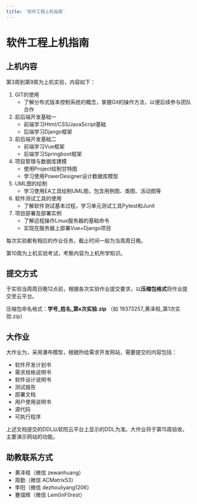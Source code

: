 ```yaml
---
title: '软件工程上机指南'
---
```


# 软件工程上机指南

## 上机内容

第3周到第9周为上机实验，内容如下：

1. GIT的使用
    - 了解分布式版本控制系统的概念，掌握Git的操作方法，以便后续参与团队合作
2. 前后端开发基础一
    - 前端学习Html/CSS/JavaScript基础
    - 后端学习Django框架
3. 前后端开发基础二
    - 前端学习Vue框架
    - 后端学习Springboot框架
4. 项目管理与数据库建模
    - 使用Project绘制甘特图
    - 学习使用PowerDesigner设计数据库模型
5. UML图的绘制
    - 学习使用EA工具绘制UML图，包含用例图、类图、活动图等
6. 软件测试工具的使用
    - 了解软件测试基本过程，学习单元测试工具Pytest和Junit
7. 项目部署及部署实例
    - 了解远程操作Linux服务器的基础命令
    - 实现在服务器上部署Vue+Django项目

每次实验都有相应的作业任务，截止时间一般为当周周日晚。

第10周为上机实验考试，考察内容为上机所学知识。

## 提交方式

于实验当周周日晚12点前，根据各次实验作业提交要求，以**压缩包格式**将作业提交至云平台。

压缩包命名格式：**学号_姓名_第x次实验.zip** （如 19373257_黄泽桓_第1次实验.zip）

## 大作业

大作业为，采用瀑布模型，根据所给需求开发网站，需要提交的内容包括：

- 软件开发计划书
- 需求规格说明书
- 软件设计说明书
- 测试报告
- 部署文档
- 用户使用说明书
- 源代码
- 可执行程序

上述文档提交的DDL以软院云平台上显示的DDL为准。大作业将于第15周验收，主要演示网站的功能。

## 助教联系方式

- 黄泽桓（微信 zewanhuang）
- 周勤（微信 ACMatrix53）
- 李阳（微信 dezhouliyang1206）
- 蹇熠辉（微信 Lem0nF0rest）
